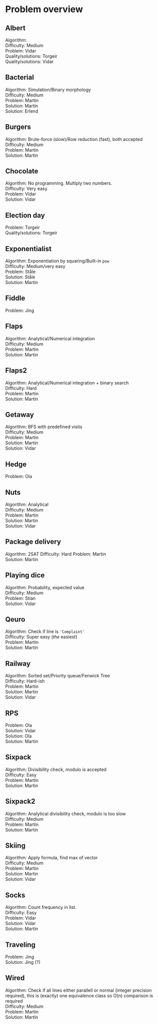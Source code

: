 # Problem overview

## Albert
Algorithm:  
Difficulty: Medium  
Problem: Vidar  
Quality/solutions: Torgeir  
Quality/solutions: Vidar

## Bacterial
Algorithm: Simulation/Binary morphology  
Difficulty: Medium  
Problem: Martin  
Solution: Martin  
Solution: Erlend

## Burgers
Algorithm: Brute-force (slow)/Row reduction (fast), both accepted  
Difficulty: Medium  
Problem: Martin  
Solution: Martin

## Chocolate
Algorithm: No programming. Multiply two numbers.  
Difficulty: Very easy  
Problem: Vidar  
Solution: Vidar

## Election day
Problem: Torgeir  
Quality/solutions: Torgeir

## Exponentialist
Algorithm: Exponentiation by squaring/Built-in `pow`  
Difficulty: Medium/very easy  
Problem: Ståle  
Solution: Ståle  
Solution: Martin

## Fiddle
Problem: Jing  

## Flaps
Algorithm: Analytical/Numerical integration  
Difficulty: Medium  
Problem: Martin  
Solution: Martin

## Flaps2
Algorithm: Analytical/Numerical integration + binary search  
Difficulty: Hard  
Problem: Martin  
Solution: Martin

## Getaway
Algorithm: BFS with predefined visits  
Difficulty: Medium  
Problem: Martin  
Solution: Martin  
Solution: Vidar

## Hedge
Problem: Ola

## Nuts
Algorithm: Analytical  
Difficulty: Medium  
Problem: Martin  
Solution: Martin  
Solution: Vidar

## Package delivery
Algorithm: 2SAT
Difficulty: Hard
Problem: Martin  
Solution: Martin

## Playing dice
Algorithm: Probability, expected value  
Difficulty: Medium  
Problem: Stian  
Solution: Vidar

## Qeuro
Algorithm: Check if line is `'Complaint'`  
Difficulty: Super easy (_the_ easiest)  
Problem: Martin  
Solution: Martin

## Railway
Algorithm: Sorted set/Priority queue/Fenwick Tree  
Difficulty: Hard-ish  
Problem: Martin  
Solution: Martin  
Solution: Vidar

## RPS
Problem: Ola  
Solution: Vidar  
Solution: Ola  
Solution: Martin

## Sixpack
Algorithm: Divisibility check, modulo is accepted  
Difficulty: Easy  
Problem: Martin  
Solution: Martin

## Sixpack2
Algorithm: Analytical divisibility check, modulo is too slow  
Difficulty: Medium  
Problem: Martin  
Solution: Martin

## Skiing
Algorithm: Apply formula, find max of vector  
Difficulty: Medium  
Problem: Martin  
Solution: Martin  
Solution: Vidar

## Socks
Algorithm: Count frequency in list.  
Difficulty: Easy  
Problem: Vidar  
Solution: Vidar  
Solution: Martin

## Traveling
Problem: Jing  
Solution: Jing (?)

## Wired
Algorithm: Check if all lines either parallell or normal (integer precision required), this is (exactly) one equivalence class so O(n) comparison is required  
Difficulty: Medium  
Problem: Martin  
Solution: Martin
